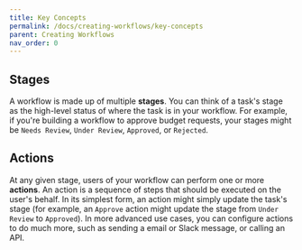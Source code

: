 ```yaml
---
title: Key Concepts
permalink: /docs/creating-workflows/key-concepts
parent: Creating Workflows
nav_order: 0
---
```


## Stages

A workflow is made up of multiple **stages**. You can think of a task's stage as the high-level status of where the task is in your workflow. For example, if you're building a workflow to approve budget requests, your stages might be `Needs Review`, `Under Review`, `Approved`, or `Rejected`.

## Actions

At any given stage, users of your workflow can perform one or more **actions**. An action is a sequence of steps that should be executed on the user's behalf. In its simplest form, an action might simply update the task's stage (for example, an `Approve` action might update the stage from `Under Review` to `Approved`). In more advanced use cases, you can configure actions to do much more, such as sending a email or Slack message, or calling an API.
